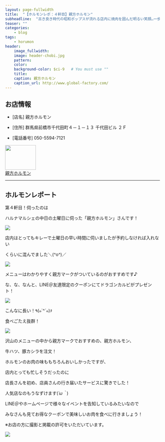 ```yaml
---
layout: page-fullwidth
title:  "【ホルモンレポ：４軒目】親方ホルモン"
subheadline:  "古き良き時代の昭和ポップスが流れる店内に焼肉を囲んだ明るい笑顔…一歩足を踏み入れた瞬間から、どこか懐かしくてホッとする雰囲気、一人でも、お仲間とでも、ご家族でも！"
teaser: ""
categories:
    - blog
tags:
    - horumon
header:
    image_fullwidth:
    image: header-chobi.jpg
    pattern:
    color:
    background-color: $ci-9   # You must use ""
    title:
    caption: 親方ホルモン
    caption_url: http://www.global-factory.com/
---
```


## お店情報

* [店名] 親方ホルモン

* [住所] 群馬県前橋市千代田町４－１－１３ 千代田ビル ２Ｆ

* [電話番号] 050-5594-7121

<div id="affili-box">
    <div class="afi-image">
        <a href="http://www.global-factory.com/" target="_blank">
            <img src="https://www.global-factory.com/wp-content/uploads/top_1_05.png" width="100" height="80" style="border: none;">
        </a>
    </div>
    <div id="afi-info">
        <div class="afi-link">
            <a href="http://www.global-factory.com/" target="_blank">親方ホルモン
            </a>
        </div>
    </div>
</div>

---

## ホルモンレポート

第４軒目！伺ったのは

ハルナマルシェの中日の土曜日に伺った「親方ホルモン」さんです！

![](https://lh3.googleusercontent.com/pw/ACtC-3eiHYIMNkE-ZBlvWt7BLpsPAg7o3RB5ovm324dmDwWo2CVeGCBKu5ALZwV_CO_4tclZRDlhqanJlJV2tctbP73v7sYKsU6XGcMft0IjecxNARHGq4Ul5aeP_ZjTqJsiQyRvmAR4pYg22rEQ9QSA26gK=w643-h429-no?authuser=2)

店内はとってもキレーで土曜日の早い時間に伺いましたが予約しなければ入れない

くらいに混んでました＼(^o^)／

![](https://lh3.googleusercontent.com/pw/ACtC-3fBPqUinPKzkcaoThLe452VisgTzNclqvG_ytYK-QqiJ0T6hoSH4YJwQSt8fbVzj7HLoSDuRopqHMuPLWUfQrgdyjDPbwUFd2NZ6-ulsKvC7sxSQ_Zmsrhu7vWVzDD5cxrnQYNj_5xTcW3pu0bKlkSB=w643-h429-no?authuser=2)

メニューはわかりやすく親方マークがついているのがおすすめです♪

な、な、なんと、LINE＠友達限定のクーポンにてドラゴンカルビがプレゼント！

![](https://lh3.googleusercontent.com/pw/ACtC-3erQsmUR8wuy-BLrzd0UwqsUJhxnlmxyM20COGuqyuND8pX9v7bDHkFFYYZLlnlj94NS3AMKI1oRdEI9BGJYDqhCvMMNLTFdp53n7Dq7_hH-_tvjHdNhVrkD4MmmxKrKiDU4LBOx0pBgQUVx4x-GZon=w643-h429-no?authuser=2)

こんなに長い！٩(๑`^´๑)۶

食べごたえ抜群！

![](https://lh3.googleusercontent.com/pw/ACtC-3du4ES29MeL1mp3ig2fa88c_uOwhsYH7jRISvYrzASL6lUJboo8uYXlVbxIgYVtpJ5RiNx-avW71rBb4bYg9Y4UxJWVbdyEhayBe5q5K9lIo5LLdCpd2U4FRitiwBaxDC8GNWjThKsEoZXnA8jXMysn=w643-h429-no?authuser=2)

沢山のメニューの中から親方マークでおすすめの、親方ホルモン、

牛ハツ、豚カシラを注文！

ホルモンのお肉の味ももちろんおいしかったですが、

店内とっても忙しそうだったのに

店長さんを初め、店員さんの行き届いたサービスに驚きでした！

人気店なのもうなずけます(*´ω｀*)

LINE＠やホームページで様々なイベントを告知しているみたいなので

みなさんも見てお得なクーポンで美味しいお肉を食べに行きましょう！

※お店の方に撮影と掲載の許可をいただいています。

![](https://lh3.googleusercontent.com/pw/ACtC-3c2Frdf-C6zcqw47p7PQydEp20GmOMBNrQJC4FNrJ_Bt10n5MGXZIu3SUi3ne32tET7JUqK8YbxNHwxEyaQH0K58W-8RSICdHkxliWKkuMps4Y69DO76DI5YBUdqA1i5tlZQBPRydu-dKa-w_6oSafp=w370-h320-no?authuser=2)